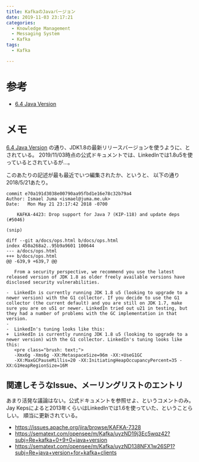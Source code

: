 ```yaml
---
title: KafkaのJavaバージョン
date: 2019-11-03 23:17:21
categories:
  - Knowledge Management
  - Messaging System
  - Kafka
tags:
  - Kafka

---
```


# 参考

* [6.4 Java Version]

[6.4 Java Version]: https://kafka.apache.org/documentation/#java

# メモ

[6.4 Java Version] の通り、JDK1.8の最新リリースバージョンを使うように、とされている。
2019/11/03時点の公式ドキュメントでは、LinkedInでは1.8u5を使っているとされているが…。

このあたりの記述が最も最近でいつ編集されたか、というと、
以下の通り2018/5/21あたり。

```
commit e70a191d3038e00790aa95fbd1e16e78c32b79a4
Author: Ismael Juma <ismael@juma.me.uk>
Date:   Mon May 21 23:17:42 2018 -0700

    KAFKA-4423: Drop support for Java 7 (KIP-118) and update deps (#5046)

(snip)

diff --git a/docs/ops.html b/docs/ops.html
index 450a268a2..95b9a9601 100644
--- a/docs/ops.html
+++ b/docs/ops.html
@@ -639,9 +639,7 @@

   From a security perspective, we recommend you use the latest released version of JDK 1.8 as older freely available versions have disclosed security vulnerabilities.

-  LinkedIn is currently running JDK 1.8 u5 (looking to upgrade to a newer version) with the G1 collector. If you decide to use the G1 collector (the current default) and you are still on JDK 1.7, make sure you are on u51 or newer. LinkedIn tried out u21 in testing, but they had a number of problems with the GC implementation in that version.
-
-  LinkedIn's tuning looks like this:
+  LinkedIn is currently running JDK 1.8 u5 (looking to upgrade to a newer version) with the G1 collector. LinkedIn's tuning looks like this:
   <pre class="brush: text;">
   -Xmx6g -Xms6g -XX:MetaspaceSize=96m -XX:+UseG1GC
   -XX:MaxGCPauseMillis=20 -XX:InitiatingHeapOccupancyPercent=35 -XX:G1HeapRegionSize=16M
```

## 関連しそうなIssue、メーリングリストのエントリ

あまり活発な議論はない。公式ドキュメントを参照せよ、というコメントのみ。
Jay Kepsによると2013年くらいはLinkedInでは1.6を使っていた、ということらしい。
順当に更新されている。

* https://issues.apache.org/jira/browse/KAFKA-7328
* https://sematext.com/opensee/m/Kafka/uyzND19j3Ec5wqz42?subj=Re+kafka+0+9+0+java+version
* https://sematext.com/opensee/m/Kafka/uyzND138NFX1w26SP1?subj=Re+java+version+for+kafka+clients



<!-- vim: set tw=0 ts=4 sw=4: -->
